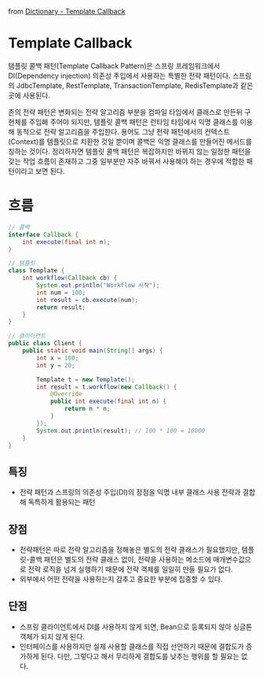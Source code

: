 from [Dictionary - Template Callback](https://github.com/newkayak12/Dictionary/blob/master/java/designPattern/18.TemplateCallback.md)


# Template Callback
탬플릿 콜백 패턴(Template Callback Pattern)은 스프링 프레임워크에서 DI(Dependency injection) 의존성 주입에서 사용하는 특별한 전략 패턴이다.
스프링의 JdbcTemplate, RestTemplate, TransactionTemplate, RedisTemplate과 같은곳에 사용된다.

존의 전략 패턴은 변화되는 전략 알고리즘 부분을 컴파일 타임에서 클래스로 만든뒤 구현체를 주입해 주어야 되지만, 템플릿 콜백 패턴은 런타임 타임에서 익명 클래스를 이용해 동적으로 전략 알고리즘을 주입한다.
용어도 그냥 전략 패턴에서의 컨텍스트(Context)를 템플릿으로 치환한 것일 뿐이며 콜백은 익명 클래스를 만들어진 메서드를 칭하는 것이다.
정리하자면 템플릿 콜백 패턴은 복잡하지만 바뀌지 않는 일정한 패턴을 갖는 작업 흐름이 존재하고 그중 일부분만 자주 바꿔서 사용해야 하는 경우에 적합한 패턴이라고 보면 된다.

# 흐름
```java
// 콜백
interface Callback {
    int execute(final int n);
}

// 템플릿
class Template {
    int workflow(Callback cb) {
        System.out.println("Workflow 시작");
        int num = 100;
        int result = cb.execute(num);
        return result;
    }
}

// 클라이언트
public class Client {
    public static void main(String[] args) {
        int x = 100;
        int y = 20;

        Template t = new Template();
        int result = t.workflow(new Callback() {
            @Override
            public int execute(final int n) {
                return n * n;
            }
        });
        System.out.println(result); // 100 * 100 = 10000
    }
}
```

## 특징
- 전략 패턴과 스프링의 의존성 주입(DI)의 장점을 익명 내부 클래스 사용 전략과 결합해 독특하게 활용되는 패턴

## 장점
- 전략패턴은 따로 전략 알고리즘을 정해놓은 별도의 전략 클래스가 필요했지만, 템플릿-콜백 패턴은 별도의 전략 클래스 없이, 전략을 사용하는 메소드에 매개변수값으로 전략 로직을 넘겨 실행하기 때문에 전략 객체를 일일히 만들 필요가 없다.
- 외부에서 어떤 전략을 사용하는지 감추고 중요한 부분에 집중할 수 있다.

## 단점
- 스프링 클라이언트에서 DI를 사용하지 않게 되면, Bean으로 등록되지 않아 싱글톤 객체가 되지 않게 된다.
- 인터페이스를 사용하지만 실제 사용할 클래스를 직접 선언하기 때문에 결합도가 증가하게 된다. 다만, 그렇다고 해서 무리하게 결합도를 낮추는 행위를 할 필요는 없다.